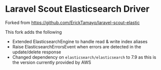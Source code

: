 # Laravel Scout Elasticsearch Driver

Forked from https://github.com/ErickTamayo/laravel-scout-elastic

This fork adds the following

- Extended ElasticsearchEngine to handle read & write index aliases
- Raise ElasticsearchErrorsEvent when errors are detected in the update/delete response
- Changed dependency on `elasticsearch/elasticsearch` to 7.9 as this is the version currently provided by AWS
